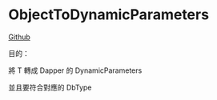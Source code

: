 # ObjectToDynamicParameters

[Github](https://github.com/ragnakuei/ObjectToDynamicParameters)

目的：

將 T 轉成 Dapper 的 DynamicParameters

並且要符合對應的 DbType